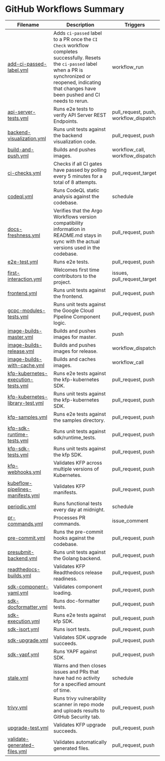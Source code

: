 # GitHub Workflows Summary

| Filename | Description | Triggers |
| --- | --- | --- |
| [add-ci-passed-label.yml](add-ci-passed-label.yml) | Adds `ci-passed` label to a PR once the `CI Check` workflow completes successfully. Resets the `ci-passed` label when a PR is synchronized or reopened, indicating that changes have been pushed and CI needs to rerun. | workflow_run |
| [api-server-tests.yml](api-server-tests.yml) | Runs e2e tests to verify API Server REST Endpoints. | pull_request, push, workflow_dispatch |
| [backend-visualization.yml](backend-visualization.yml) | Runs unit tests against the backend visualization code. | pull_request, push |
| [build-and-push.yml](build-and-push.yml) | Builds and pushes images. | workflow_call, workflow_dispatch |
| [ci-checks.yml](ci-checks.yml) | Checks if all CI gates have passed by polling every 5 minutes for a total of 8 attempts. | pull_request_target |
| [codeql.yml](codeql.yml) | Runs CodeQL static analysis against the codebase. | schedule |
| [docs-freshness.yml](docs-freshness.yml) | Verifies that the Argo Workflows version compatibility information in README.md stays in sync with the actual versions used in the codebase. | pull_request, push |
| [e2e-test.yml](e2e-test.yml) | Runs e2e tests. | pull_request, push |
| [first-interaction.yml](first-interaction.yml) | Welcomes first time contributors to the project. | issues, pull_request_target |
| [frontend.yml](frontend.yml) | Runs unit tests against the frontend. | pull_request, push |
| [gcpc-modules-tests.yml](gcpc-modules-tests.yml) | Runs unit tests against the Google Cloud Pipeline Component logic. | pull_request, push |
| [image-builds-master.yml](image-builds-master.yml) | Builds and pushes images for master. | push |
| [image-builds-release.yml](image-builds-release.yml) | Builds and pushes images for release. | workflow_dispatch |
| [image-builds-with-cache.yml](image-builds-with-cache.yml) | Builds and caches images. | workflow_call |
| [kfp-kubernetes-execution-tests.yml](kfp-kubernetes-execution-tests.yml) | Runs e2e tests against the kfp-kubernetes SDK. | pull_request, push |
| [kfp-kubernetes-library-test.yml](kfp-kubernetes-library-test.yml) | Runs unit tests against the kfp-kubernetes SDK. | pull_request, push |
| [kfp-samples.yml](kfp-samples.yml) | Runs e2e tests against the samples directory. | pull_request, push |
| [kfp-sdk-runtime-tests.yml](kfp-sdk-runtime-tests.yml) | Runs unit tests against sdk/runtime_tests. | pull_request, push |
| [kfp-sdk-tests.yml](kfp-sdk-tests.yml) | Runs unit tests against the kfp SDK. | pull_request, push |
| [kfp-webhooks.yml](kfp-webhooks.yml) | Validates KFP across multiple versions of Kubernetes. | pull_request, push |
| [kubeflow-pipelines-manifests.yml](kubeflow-pipelines-manifests.yml) | Validates KFP manifests. | pull_request, push |
| [periodic.yml](periodic.yml) | Runs functional tests every day at midnight. | schedule |
| [pr-commands.yml](pr-commands.yml) | Processes PR commands. | issue_comment |
| [pre-commit.yml](pre-commit.yml) | Runs the pre-commit hooks against the codebase. | pull_request, push |
| [presubmit-backend.yml](presubmit-backend.yml) | Runs unit tests against the Golang backend. | pull_request, push |
| [readthedocs-builds.yml](readthedocs-builds.yml) | Validates KFP Readthedocs release readiness. | pull_request, push |
| [sdk-component-yaml.yml](sdk-component-yaml.yml) | Validates component loading. | pull_request, push |
| [sdk-docformatter.yml](sdk-docformatter.yml) | Runs doc-formatter tests. | pull_request, push |
| [sdk-execution.yml](sdk-execution.yml) | Runs e2e tests against kfp SDK. | pull_request, push |
| [sdk-isort.yml](sdk-isort.yml) | Runs isort tests. | pull_request, push |
| [sdk-upgrade.yml](sdk-upgrade.yml) | Validates SDK upgrade succeeds. | pull_request, push |
| [sdk-yapf.yml](sdk-yapf.yml) | Runs YAPF against SDK. | pull_request, push |
| [stale.yml](stale.yml) | Warns and then closes issues and PRs that have had no activity for a specified amount of time. | schedule |
| [trivy.yml](trivy.yml) | Runs trivy vulnerability scanner in repo mode and uploads results to GitHub Security tab. | pull_request, push |
| [upgrade-test.yml](upgrade-test.yml) | Validates KFP upgrade succeeds. | pull_request, push |
| [validate-generated-files.yml](validate-generated-files.yml) | Validates automatically generated files. | pull_request, push |
